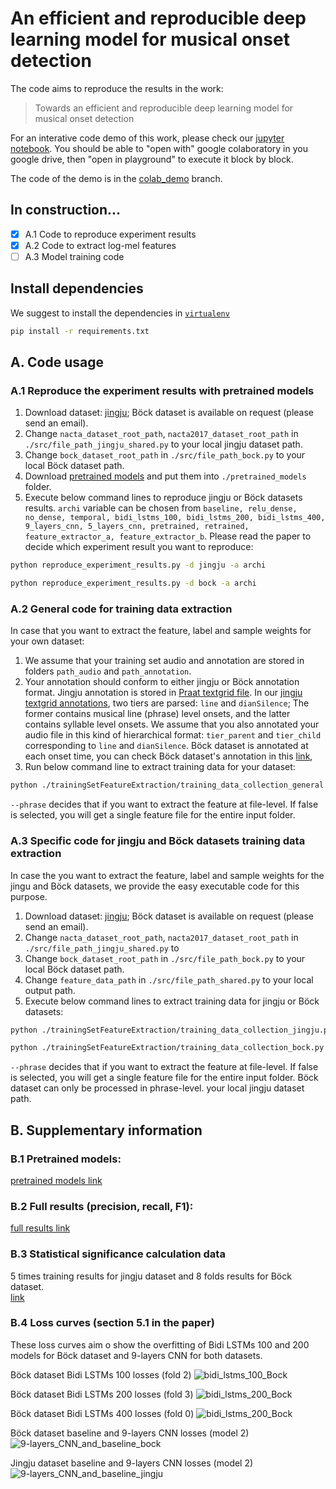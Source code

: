 # An efficient and reproducible deep learning model for musical onset detection

The code aims to reproduce the results in the work:
>Towards an efficient and reproducible deep learning model for musical onset detection

For an interative code demo of this work,
please check our [jupyter notebook](https://goo.gl/Y5KAFC). You should be able to "open with" google colaboratory 
in you google drive, then "open in playground" to execute it block by block.

The code of the demo is in the [colab_demo](https://github.com/musicalOnset-ismir2018/musicalOnset-ismir2018/tree/colab_demo) branch.

## In construction...
- [x] A.1 Code to reproduce experiment results
- [x] A.2 Code to extract log-mel features
- [ ] A.3 Model training code
## Install dependencies
We suggest to install the dependencies in [`virtualenv`](https://virtualenv.pypa.io/en/stable/)
```bash
pip install -r requirements.txt
```
## A. Code usage
### A.1 Reproduce the experiment results with pretrained models
1. Download dataset: [jingju](https://drive.google.com/open?id=17mo5FuWyEHkCFRExKRLGXFcQk2n-jMEW); Böck dataset
is available on request (please send an email).
2. Change `nacta_dataset_root_path`, `nacta2017_dataset_root_path` in `./src/file_path_jingju_shared.py` to
your local jingju dataset path.
3. Change `bock_dataset_root_path` in `./src/file_path_bock.py` to your local Böck dataset path.
4. Download [pretrained models](https://drive.google.com/open?id=1DFB53P4Fz_ixoVFd9fMpW7nvstaK_wuA) and put
them into `./pretrained_models` folder.
4. Execute below command lines to reproduce jingju or Böck datasets results. `archi` variable can be 
chosen from `baseline, relu_dense, no_dense, temporal, bidi_lstms_100, bidi_lstms_200, bidi_lstms_400,
9_layers_cnn, 5_layers_cnn, pretrained, retrained, feature_extractor_a, feature_extractor_b`. Please
read the paper to decide which experiment result you want to reproduce:
```bash
python reproduce_experiment_results.py -d jingju -a archi 
```
```bash
python reproduce_experiment_results.py -d bock -a archi
```

### A.2 General code for training data extraction
In case that you want to extract the feature, label and sample weights for your own dataset:
1. We assume that your training set audio and annotation are stored in folders `path_audio` and `path_annotation`.
2. Your annotation should conform to either jingju or Böck annotation format. Jingju annotation is stored in
[Praat textgrid file](http://www.fon.hum.uva.nl/praat/manual/TextGrid_file_formats.html). 
In our [jingju textgrid annotations](https://drive.google.com/drive/folders/17mo5FuWyEHkCFRExKRLGXFcQk2n-jMEW?usp=sharing),
two tiers are parsed: `line` and `dianSilence`; The former contains musical line (phrase) level onsets, and the latter
contains syllable level onsets. We assume that you also annotated your audio file in this kind of hierarchical format:
`tier_parent` and `tier_child` corresponding to `line` and `dianSilence`. Böck dataset is annotated at each onset time, 
you can check Böck dataset's annotation in this [link](https://github.com/CPJKU/onset_db),
3. Run below command line to extract training data for your dataset:
```bash
python ./trainingSetFeatureExtraction/training_data_collection_general.py --audio <path_audio> --annotation <path_annotation> --output <path_output> --annotation_type <string, jingju or bock> --phrase <bool> --tier_parent <string e.g. line> --tier_child <string e.g. dianSilence>
```
`--phrase` decides that if you want to extract the feature at file-level. If false is selected, 
you will get a single feature file for the entire input folder.

### A.3 Specific code for jingju and Böck datasets training data extraction
In case the you want to extract the feature, label and sample weights for the jingu and Böck datasets,
we provide the easy executable code for this purpose.
1. Download dataset: [jingju](https://drive.google.com/open?id=17mo5FuWyEHkCFRExKRLGXFcQk2n-jMEW); Böck dataset
is available on request (please send an email).
2. Change `nacta_dataset_root_path`, `nacta2017_dataset_root_path` in `./src/file_path_jingju_shared.py` to
3. Change `bock_dataset_root_path` in `./src/file_path_bock.py` to your local Böck dataset path.
4. Change `feature_data_path` in `./src/file_path_shared.py` to your local output path.
4. Execute below command lines to extract training data for jingju or Böck datasets:
```bash
python ./trainingSetFeatureExtraction/training_data_collection_jingju.py --phrase <bool>
```

```bash
python ./trainingSetFeatureExtraction/training_data_collection_bock.py
```
`--phrase` decides that if you want to extract the feature at file-level. If false is selected, 
you will get a single feature file for the entire input folder. Böck dataset can only be processed
in phrase-level.
your local jingju dataset path.
## B. Supplementary information
### B.1 Pretrained models:
[pretrained models link](https://drive.google.com/open?id=1DFB53P4Fz_ixoVFd9fMpW7nvstaK_wuA)

### B.2 Full results (precision, recall, F1):
[full results link](https://drive.google.com/open?id=100RKdVYwsW_WDyd6aDs0YUic84hEdwBl)

### B.3 Statistical significance calculation data
5 times training results for jingju dataset and 8 folds results for Böck dataset.  
[link](https://drive.google.com/open?id=1B1SroQRdsqOjKexA6ICinr3hbPk_jkdZ)

### B.4 Loss curves (section 5.1 in the paper)
These loss curves aim o show the overfitting of Bidi LSTMs 100 and 200 models
 for Böck dataset and 9-layers CNN for both datasets.

Böck dataset Bidi LSTMs 100 losses (fold 2)
![bidi_lstms_100_Bock](figs/loss/bidi_lstms_100_bock.png)

Böck dataset Bidi LSTMs 200 losses (fold 3)
![bidi_lstms_200_Bock](figs/loss/bidi_lstms_200_bock.png)

Böck dataset Bidi LSTMs 400 losses (fold 0)
![bidi_lstms_200_Bock](figs/loss/bidi_lstms_400_bock.png)

Böck dataset baseline and 9-layers CNN losses (model 2)
![9-layers_CNN_and_baseline_bock](figs/loss/9-layers_CNN_bock.png)

Jingju dataset baseline and 9-layers CNN losses (model 2)
![9-layers_CNN_and_baseline_jingju](figs/loss/9-layers_CNN_jingju.png)
